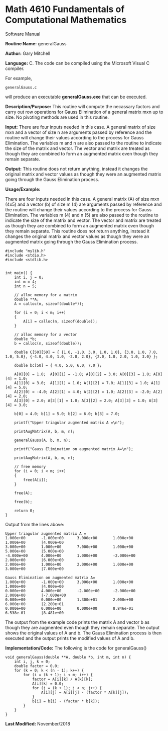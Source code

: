 # Math 4610 Fundamentals of Computational Mathematics
Software Manual

**Routine Name:**           generalGauss

**Author:** Gary Mitchell

**Language:** C. The code can be compiled using the Microsoft Visual C compiler.

For example,

    generalGauss.c

will produce an executable **generalGauss.exe** that can be executed.

**Description/Purpose:** This routine will compute the necassary factors and carry out row operations for Gauss Elimination of a general matrix mxn up to size. No pivoting methods are used in this routine.

**Input:** There are four inputs needed in this case. A general matrix of size mxn and a vector of size n are arguments passed by reference and the routine will change their values according to the process for Gauss Elimination. The variables m and n are also passed to the routine to indicate the size of the matrix and vector. The vector and matrix are treated as though they are combined to form an augmented matrix even though they remain separate.

**Output:** This routine does not return anything, instead it changes the original matrix and vector values as though they were an augmented matrix going through the Gauss Elimination process.

**Usage/Example:**

There are four inputs needed in this case. A general matrix (A) of size mxn (4x5) and a vector (b) of size m (4) are arguments passed by reference and the routine will change their values according to the process for Gauss Elimination. The variables m (4) and n (5) are also passed to the routine to indicate the size of the matrix and vector. The vector and matrix are treated as though they are combined to form an augmented matrix even though they remain separate. This routine does not return anything, instead it changes the original matrix and vector values as though they were an augmented matrix going through the Gauss Elimination process. 

    #include "mylib.h"
    #include <stdio.h>
    #include <stdlib.h>


    int main() {
        int i, j = 0;
        int m = 4;
        int n = 5;

        // alloc memory for a matrix
        double **A;
        A = calloc(m, sizeof(double*));

        for (i = 0; i < m; i++)
        {
            A[i] = calloc(n, sizeof(double));
        }

        // alloc memory for a vector
        double *b;
        b = calloc(n, sizeof(double));

        double C[50][50] = { {1.0, -1.0, 3.0, 1.0, 1.0}, {3.0, 1.0, 7.0, 1.0, 5.0}, {-4.0, 4.0, 1.0, -2.0, 2.0}, {2.0, 1.0, 2.0, 1.0, 3.0} };

        double bc[50] = { 4.0, 5.0, 6.0, 7.0 };

        A[0][0] = 1.0;  A[0][1] = -1.0; A[0][2] = 3.0; A[0][3] = 1.0; A[0][4] = 1.0;
        A[1][0] = 3.0;  A[1][1] = 1.0; A[1][2] = 7.0; A[1][3] = 1.0; A[1][4] = 5.0;
        A[2][0] = -4.0; A[2][1] = 4.0; A[2][2] = 1.0; A[2][3] = -2.0; A[2][4] = 2.0;
        A[3][0] = 2.0; A[3][1] = 1.0; A[3][2] = 2.0; A[3][3] = 1.0; A[3][4] = 3.0;

        b[0] = 4.0; b[1] = 5.0; b[2] = 6.0; b[3] = 7.0;

        printf("Upper triagular augmented matrix A =\n");

        printAugMatrix(A, b, m, n);

        generalGauss(A, b, m, n);

        printf("Gauss Elimination on augmented matrix A=\n");

        printAugMatrix(A, b, m, n);

        // free memory
        for (i = 0; i < m; i++)
        {
            free(A[i]);
        }

        free(A);

        free(b);

        return 0;
    }

Output from the lines above:

    Upper triagular augmented matrix A =
    1.000e+00       -1.000e+00      3.000e+00       1.000e+00       1.000e+00       |4.000e+00
    3.000e+00       1.000e+00       7.000e+00       1.000e+00       5.000e+00       |5.000e+00
    -4.000e+00      4.000e+00       1.000e+00       -2.000e+00      2.000e+00       |6.000e+00
    2.000e+00       1.000e+00       2.000e+00       1.000e+00       3.000e+00       |7.000e+00

    Gauss Elimination on augmented matrix A=
    1.000e+00       -1.000e+00      3.000e+00       1.000e+00       1.000e+00       |4.000e+00
    0.000e+00       4.000e+00       -2.000e+00      -2.000e+00      2.000e+00       |-7.000e+00
    0.000e+00       0.000e+00       1.300e+01       2.000e+00       6.000e+00       |2.200e+01
    0.000e+00       0.000e+00       0.000e+00       8.846e-01       6.538e-01       |8.481e+00

The output from the example code prints the matrix A and vector b as though they are augmented even though they remain separate. The output shows the original values of A and b. The Gauss Elimination process is then executed and the output prints the modified values of A and b.

**Implementation/Code:** The following is the code for generalGauss()

    void generalGauss(double **A, double *b, int m, int n) {
        int i, j, k = 0;
        double factor = 0.0;
        for (k = 0; k < (n - 1); k++) {
            for (i = (k + 1); i < m; i++) {
                factor = A[i][k] / A[k][k];
                A[i][k] = 0.0;
                for (j = (k + 1); j < n; j++) {
                    A[i][j] = A[i][j] - (factor * A[k][j]);
                }
                b[i] = b[i] - (factor * b[k]);
            }
        }
    }

**Last Modified:** November/2018
